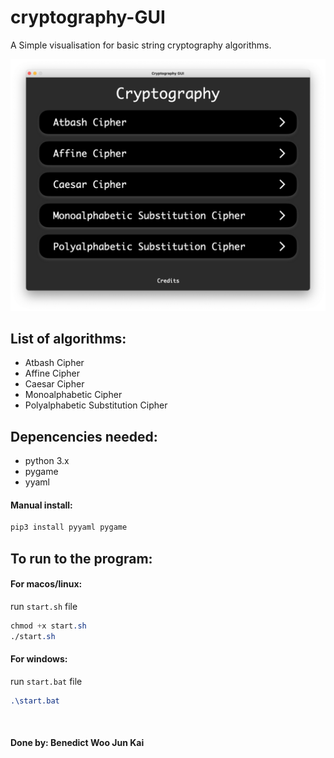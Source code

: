 # cryptography-GUI
A Simple visualisation for basic string cryptography algorithms.

![Alt text](design/home_screen.png)

## List of algorithms:
* Atbash Cipher
* Affine Cipher
* Caesar Cipher
* Monoalphabetic Cipher
* Polyalphabetic Substitution Cipher

## Depencencies needed:
* python 3.x
* pygame
* yyaml

#### Manual install: 
```css
pip3 install pyyaml pygame
```

## To run to the program:
#### For macos/linux:
run `start.sh` file
```css
chmod +x start.sh
./start.sh
```
#### For windows:
run `start.bat` file
```css
.\start.bat
```
<br />

#### Done by: Benedict Woo Jun Kai